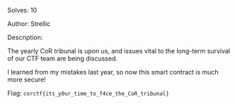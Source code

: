 Solves: 10

Author: Strellic

Description:

The yearly CoR tribunal is upon us, and issues vital to the long-term survival of our CTF team are being discussed.

I learned from my mistakes last year, so now this smart contract is much more secure!

Flag: `corctf{its_y0ur_time_to_f4ce_the_CoR_tribunal}`